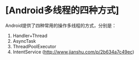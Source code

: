 # [Android多线程的四种方式]
Android提供了四种常用的操作多线程的方式，分别是：
1. Handler+Thread
2. AsyncTask
3. ThreadPoolExecutor
4. IntentService
(http://www.jianshu.com/p/2b634a7c49ec)

